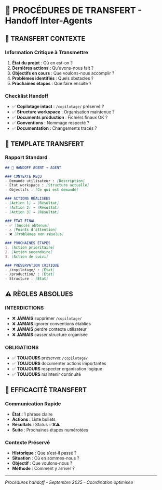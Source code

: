 # 🤝 PROCÉDURES DE TRANSFERT - Handoff Inter-Agents

## 🔄 **TRANSFERT CONTEXTE**

### **Information Critique à Transmettre**
1. **État du projet** : Où en est-on ?
2. **Dernières actions** : Qu'avons-nous fait ?
3. **Objectifs en cours** : Que voulons-nous accomplir ?
4. **Problèmes identifiés** : Quels obstacles ?
5. **Prochaines étapes** : Que faire ensuite ?

### **Checklist Handoff**
- ✅ **Copilotage intact** : `/copilotage/` préservé ?
- ✅ **Structure workspace** : Organisation maintenue ?
- ✅ **Documents production** : Fichiers finaux OK ?
- ✅ **Conventions** : Nommage respecté ?
- ✅ **Documentation** : Changements tracés ?

## 📝 **TEMPLATE TRANSFERT**

### **Rapport Standard**
```markdown
## 🎯 HANDOFF AGENT → AGENT

### CONTEXTE REÇU
- Demande utilisateur : [Description]
- État workspace : [Structure actuelle]
- Objectifs : [Ce qui est demandé]

### ACTIONS RÉALISÉES
- [Action 1] → [Résultat]
- [Action 2] → [Résultat]
- [Action 3] → [Résultat]

### ÉTAT FINAL
- ✅ [Succès obtenus]
- ⚠️ [Points d'attention]
- ❌ [Problèmes non résolus]

### PROCHAINES ÉTAPES
1. [Action prioritaire]
2. [Action secondaire]
3. [Action de suivi]

### PRÉSERVATION CRITIQUE
- /copilotage/ : [État]
- /production/ : [État]
- Structure : [État]
```

## ⚠️ **RÈGLES ABSOLUES**

### **INTERDICTIONS**
- ❌ **JAMAIS** supprimer `/copilotage/`
- ❌ **JAMAIS** ignorer conventions établies
- ❌ **JAMAIS** perdre contexte utilisateur
- ❌ **JAMAIS** casser structure organisée

### **OBLIGATIONS**
- ✅ **TOUJOURS** préserver `/copilotage/`
- ✅ **TOUJOURS** documenter actions importantes
- ✅ **TOUJOURS** respecter organisation logique
- ✅ **TOUJOURS** maintenir continuité

## 🚀 **EFFICACITÉ TRANSFERT**

### **Communication Rapide**
- **État** : 1 phrase claire
- **Actions** : Liste bullets
- **Résultats** : Status ✅❌⚠️
- **Suite** : Prochaines étapes numérotées

### **Contexte Préservé**
- **Historique** : Que s'est-il passé ?
- **Situation** : Où en sommes-nous ?
- **Objectif** : Que voulons-nous ?
- **Méthode** : Comment y arriver ?

---
*Procédures handoff - Septembre 2025 - Coordination optimisée*
